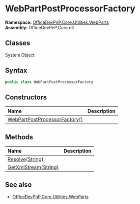 # WebPartPostProcessorFactory
  
**Namespace:** [OfficeDevPnP.Core.Utilities.WebParts](OfficeDevPnP.Core.Utilities.WebParts.md)  
**Assembly:** OfficeDevPnP.Core.dll  
## Classes
System.Object  
## Syntax
```C#
public class WebPartPostProcessorFactory
```
## Constructors
|**Name**|**Description**|
|:-----|:-----|
| [WebPartPostProcessorFactory()](WebPartPostProcessorFactoryconstructor1details.md) | 
## Methods
|**Name**|**Description**|
|:-----|:-----|
| [Resolve(String)](WebPartPostProcessorFactoryResolveString.md) | 
| [GetXmlStream(String)](WebPartPostProcessorFactoryGetXmlStreamString.md) | 
## See also
- [OfficeDevPnP.Core.Utilities.WebParts](OfficeDevPnP.Core.Utilities.WebParts.md)
